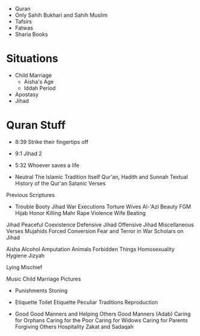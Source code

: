 - Quran
- Only Sahih Bukhari and Sahih Muslim
- Tafsirs
- Fatwas
- Sharia Books
# Situations
- Child Marriage
	- Aisha's Age
	- Iddah Period
- Apostasy
- Jihad


# Quran Stuff
- 8:39 Strike their fingertips off
- 9:1 Jihad 2
- 5:32 Whoever saves a life




- Neutral
The Islamic Tradition Itself
Qur'an, Hadith and Sunnah
Textual History of the Qur'an
Satanic Verses

Previous Scriptures

- Trouble
Booty
Jihad
War
Executions
Torture
Wives
Al-'Azl
Beauty
FGM
Hijab
Honor Killing
Mahr
Rape
Violence
Wife Beating





Jihad
Peaceful Coexistence
Defensive Jihad
Offensive Jihad
Miscellaneous Verses
Mujahids
Forced Conversion
Fear and Terror in War
Scholars on Jihad

Aisha
Alcohol
Amputation
Animals
Forbidden Things
Homosexuality
Hygiene
Jizyah

Lying
Mischief

Music
Child Marriage
Pictures


- Punishments
Stoning

- Etiquette
Toilet Etiquette
Peculiar Traditions
Reproduction

- Good 
Good Manners and Helping Others
Good Manners (Adab)
Caring for Orphans‎
Caring for the Poor
Caring for Widows
Caring for Parents
Forgiving Others
Hospitality
Zakat and Sadaqah